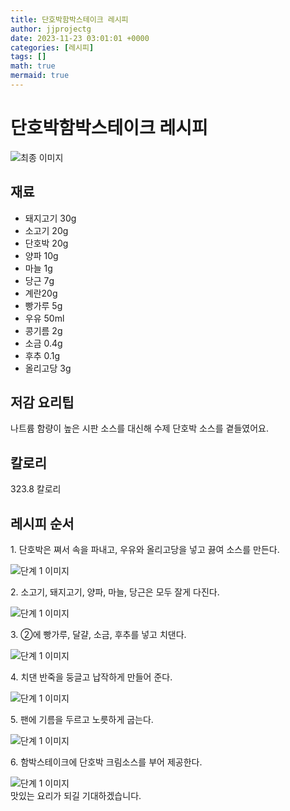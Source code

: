 ```yaml
---
title: 단호박함박스테이크 레시피
author: jjprojectg
date: 2023-11-23 03:01:01 +0000
categories: [레시피]
tags: []
math: true
mermaid: true
---
```

<meta name="og:type" content="website"/>
<meta charset="UTF-8"/>
<div class="header">
  <h1>단호박함박스테이크 레시피</h1>
</div>

<div class="container my-4">
  <div class="row">
    <div class="col-12 col-md-6">
      <div class="recipe-image">
        <img src="http://www.foodsafetykorea.go.kr/uploadimg/20200313/20200313103624_1584063384791.JPG" class="step-image" alt="최종 이미지"/>
      </div>
    </div>
    <div class="col-12 col-md-6">
      <div class="ingredients">
        <h2>재료</h2>
        <ul class="card">
          <li> 돼지고기 30g </li>
          <li>  소고기 20g </li>
          <li>  단호박 20g </li>
          <li>  양파 10g </li>
          <li>  마늘 1g </li>
          <li>  당근 7g </li>
          <li>  계란20g </li>
          <li>  빵가루 5g </li>
          <li>  우유 50ml </li>
          <li>  콩기름 2g </li>
          <li>  소금 0.4g </li>
          <li>  후추 0.1g </li>
          <li>  올리고당 3g </li>
</ul>
      </div>
    </div>
    <div class="col-12 col-md-6">
      <div class="ingredients">
        <h2>저감 요리팁</h2>
        <div class="card"> 
          <p>
            나트륨 함량이 높은 시판 소스를 대신해 수제 단호박 소스를 곁들였어요.
          </p>
        </div>
      </div>
      <div class="ingredients">
        <h2>칼로리</h2>
        <div class="card"> 
          <p>
            323.8 칼로리
          </p>
        </div>
      </div>
    </div>
  </div>

  <h2 class="my-4">레시피 순서</h2>
  <div class="card recipe-card">
    <div class="card-body recipe-step">
      <p class="card-text step-description">1. 단호박은 쪄서 속을 파내고, 우유와 올리고당을 넣고 끓여 소스를 만든다.</p>
      <img src="http://www.foodsafetykorea.go.kr/uploadimg/20200313/20200313103654_1584063414640.JPG" alt="단계 1 이미지" class="step-image"/>
    </div>
  </div>
  <div class="card recipe-card">
    <div class="card-body recipe-step">
      <p class="card-text step-description">2. 소고기, 돼지고기, 양파, 마늘, 당근은 모두 잘게 다진다.</p>
      <img src="http://www.foodsafetykorea.go.kr/uploadimg/20200313/20200313103707_1584063427359.JPG" alt="단계 1 이미지" class="step-image"/>
    </div>
  </div>
  <div class="card recipe-card">
    <div class="card-body recipe-step">
      <p class="card-text step-description">3. ②에 빵가루, 달걀, 소금, 후추를 넣고 치댄다.</p>
      <img src="http://www.foodsafetykorea.go.kr/uploadimg/20200313/20200313103719_1584063439598.JPG" alt="단계 1 이미지" class="step-image"/>
    </div>
  </div>
  <div class="card recipe-card">
    <div class="card-body recipe-step">
      <p class="card-text step-description">4. 치댄 반죽을 둥글고 납작하게 만들어 준다.</p>
      <img src="http://www.foodsafetykorea.go.kr/uploadimg/20200313/20200313103732_1584063452995.JPG" alt="단계 1 이미지" class="step-image"/>
    </div>
  </div>
  <div class="card recipe-card">
    <div class="card-body recipe-step">
      <p class="card-text step-description">5. 팬에 기름을 두르고 노릇하게 굽는다.</p>
      <img src="http://www.foodsafetykorea.go.kr/uploadimg/20200313/20200313103746_1584063466050.JPG" alt="단계 1 이미지" class="step-image"/>
    </div>
  </div>
  <div class="card recipe-card">
    <div class="card-body recipe-step">
      <p class="card-text step-description">6. 함박스테이크에 단호박 크림소스를 부어 제공한다.</p>
      <img src="http://www.foodsafetykorea.go.kr/uploadimg/20200313/20200313103801_1584063481612.JPG" alt="단계 1 이미지" class="step-image"/>
    </div>
  </div>

</div>
맛있는 요리가 되길 기대하겠습니다.
